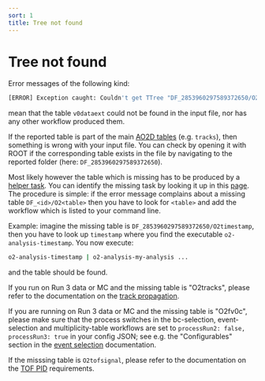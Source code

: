```yaml
---
sort: 1
title: Tree not found
---
```


# Tree not found

Error messages of the following kind:
```csh
[ERROR] Exception caught: Couldn't get TTree "DF_2853960297589372650/O2v0dataext from ..."
```
mean that the table `v0dataext` could not be found in the input file, nor has any other workflow produced them. 

If the reported table is part of the main [AO2D tables](../datamodel/ao2dTables.md) (e.g. `tracks`), then something is wrong with your input file. You can check by opening it with ROOT if the corresponding table exists in the file by navigating to the reported folder (here: `DF_2853960297589372650`).

Most likely however the table which is missing has to be produced by a [helper task](../datamodel/helperTaskTables.md). You can identify the missing task by looking it up in this [page](../datamodel/helperTaskTables.md). The procedure is simple: if the error message complains about a missing table `DF_<id>/O2<table>` then you have to look for `<table>` and add the workflow which is listed to your command line.

Example: imagine the missing table is `DF_2853960297589372650/O2timestamp`, then you have to look up `timestamp` where you find the executable `o2-analysis-timestamp`. You now execute:
```csh
o2-analysis-timestamp | o2-analysis-my-analysis ...
```
and the table should be found.

If you run on Run 3 data or MC and the missing table is "O2tracks", please refer to the documentation on the [track propagation](../helperTasks/trackPropagation.md).

If you are running on Run 3 data or MC and the missing table is "O2fv0c", please make sure that the process switches in the bc-selection, event-selection and multiplicity-table workflows are set to `processRun2: false, processRun3: true` in your config JSON; see e.g. the "Configurables" section in the [event selection](../helperTasks/eventselection.md#configurables) documentation.  

If the misssing table is `O2tofsignal`, please refer to the documentation on the [TOF PID](../helperTasks/pid.md) requirements.

